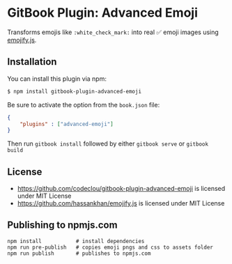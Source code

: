# GitBook Plugin: Advanced Emoji

Transforms emojis like `:white_check_mark:` into real :white_check_mark: emoji images using [emojify.js](https://github.com/hassankhan/emojify.js).

## Installation

You can install this plugin via npm:

```bash
$ npm install gitbook-plugin-advanced-emoji
```

Be sure to activate the option from the `book.json` file:

```json
{
    "plugins" : ["advanced-emoji"]
}
```

Then run `gitbook install` followed by either `gitbook serve` or `gitbook build`


## License

 * https://github.com/codeclou/gitbook-plugin-advanced-emoji is licensed under MIT License
 * https://github.com/hassankhan/emojify.js is licensed under MIT License

## Publishing to npmjs.com

```
npm install           # install dependencies
npm run pre-publish   # copies emoji pngs and css to assets folder
npm run publish       # publishes to npmjs.com
```